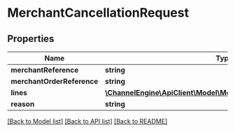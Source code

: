 # MerchantCancellationRequest

## Properties
Name | Type | Description | Notes
------------ | ------------- | ------------- | -------------
**merchantReference** | **string** |  | 
**merchantOrderReference** | **string** |  | 
**lines** | [**\ChannelEngine\ApiClient\Model\MerchantCancellationLineRequest[]**](MerchantCancellationLineRequest.md) |  | 
**reason** | **string** |  | [optional] 

[[Back to Model list]](../README.md#documentation-for-models) [[Back to API list]](../README.md#documentation-for-api-endpoints) [[Back to README]](../README.md)


